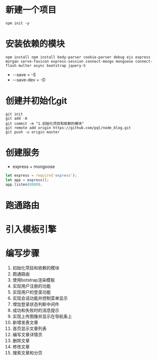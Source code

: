 # 新建一个项目
```
npm init -y
```
# 安装依赖的模块
```
npm install npm install body-parser cookie-parser debug ejs express morgan serve-favicon express-session connect-mongo mongoose connect-flash multer async bootstrap jquery-S
```
- --save = -S
- --save-dev = -D

# 创建并初始化git
```
git init
git add -A
git commit -m "1.初始化项目和依赖的模块"
git remote add origin https://github.com/pql/node_blog.git 
git push -u origin master
```

# 创建服务
- express + mongoose
```js
let express = require('express');
let app = express();
app.listen(8080);
```

# 跑通路由

# 引入模板引擎

# 编写步骤
1. 初始化项目和依赖的模块
2. 跑通路由
3. 使用botstrap渲染模板
4. 实现用户注册的功能
5. 实现用户的登录功能
6. 实现会话功能并控制菜单显示
7. 增加登录状态判断中间件
8. 成功和失败时的消息提示
9. 实现上传图像并显示在导航条上
10. 新增发表文章
11. 首页显示文章列表
12. 编写文章详情页
13. 删除文章
14. 修改文章
15. 搜索文章和分页